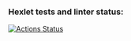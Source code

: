### Hexlet tests and linter status:
[![Actions Status](https://github.com/arf1e/frontend-project-lvl2/workflows/hexlet-check/badge.svg)](https://github.com/arf1e/frontend-project-lvl2/actions)